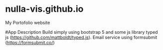 # nulla-vis.github.io
My Portofolio website

#App Description
Build simply using bootstrap 5 and some js library typed js (https://github.com/mattboldt/typed.js). Email service using formsubmit (https://formsubmit.co/)
